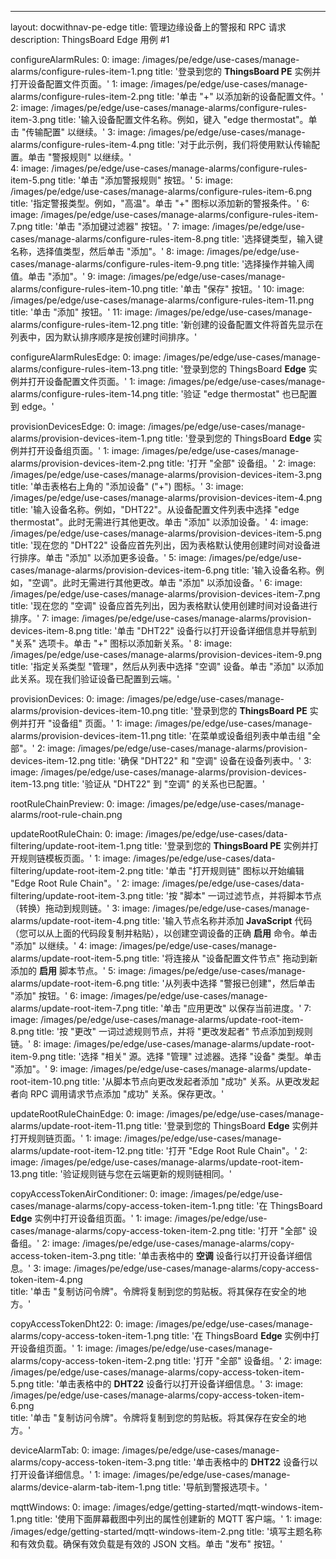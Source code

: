 ---
layout: docwithnav-pe-edge
title: 管理边缘设备上的警报和 RPC 请求
description: ThingsBoard Edge 用例 #1

configureAlarmRules:
    0:
        image: /images/pe/edge/use-cases/manage-alarms/configure-rules-item-1.png
        title: '登录到您的 <b>ThingsBoard PE</b> 实例并打开设备配置文件页面。'
    1:
        image: /images/pe/edge/use-cases/manage-alarms/configure-rules-item-2.png
        title: '单击 "+" 以添加新的设备配置文件。'
    2:
        image: /images/pe/edge/use-cases/manage-alarms/configure-rules-item-3.png
        title: '输入设备配置文件名称。例如，键入 "edge thermostat"。单击 "传输配置" 以继续。'
    3:
        image: /images/pe/edge/use-cases/manage-alarms/configure-rules-item-4.png
        title: '对于此示例，我们将使用默认传输配置。单击 "警报规则" 以继续。'        
    4:
        image: /images/pe/edge/use-cases/manage-alarms/configure-rules-item-5.png
        title: '单击 "添加警报规则" 按钮。'
    5:
        image: /images/pe/edge/use-cases/manage-alarms/configure-rules-item-6.png
        title: '指定警报类型。例如，"高温"。单击 "+" 图标以添加新的警报条件。'
    6:
        image: /images/pe/edge/use-cases/manage-alarms/configure-rules-item-7.png
        title: '单击 "添加键过滤器" 按钮。'
    7:
        image: /images/pe/edge/use-cases/manage-alarms/configure-rules-item-8.png
        title: '选择键类型，输入键名称，选择值类型，然后单击 "添加"。'
    8:
        image: /images/pe/edge/use-cases/manage-alarms/configure-rules-item-9.png
        title: '选择操作并输入阈值。单击 "添加"。'
    9:
        image: /images/pe/edge/use-cases/manage-alarms/configure-rules-item-10.png
        title: '单击 "保存" 按钮。'
    10:
        image: /images/pe/edge/use-cases/manage-alarms/configure-rules-item-11.png
        title: '单击 "添加" 按钮。'
    11:
        image: /images/pe/edge/use-cases/manage-alarms/configure-rules-item-12.png
        title: '新创建的设备配置文件将首先显示在列表中，因为默认排序顺序是按创建时间排序。'

configureAlarmRulesEdge:
    0:
        image: /images/pe/edge/use-cases/manage-alarms/configure-rules-item-13.png
        title: '登录到您的 ThingsBoard <b>Edge</b> 实例并打开设备配置文件页面。'
    1:
        image: /images/pe/edge/use-cases/manage-alarms/configure-rules-item-14.png
        title: '验证 "edge thermostat" 也已配置到 edge。'

provisionDevicesEdge:
    0:
        image: /images/pe/edge/use-cases/manage-alarms/provision-devices-item-1.png
        title: '登录到您的 ThingsBoard <b>Edge</b> 实例并打开设备组页面。'
    1:
        image: /images/pe/edge/use-cases/manage-alarms/provision-devices-item-2.png
        title: '打开 "全部" 设备组。'
    2:
        image: /images/pe/edge/use-cases/manage-alarms/provision-devices-item-3.png
        title: '单击表格右上角的 "添加设备" ("+") 图标。'
    3:
        image: /images/pe/edge/use-cases/manage-alarms/provision-devices-item-4.png
        title: '输入设备名称。例如，"DHT22"。从设备配置文件列表中选择 "edge thermostat"。此时无需进行其他更改。单击 "添加" 以添加设备。'
    4:
        image: /images/pe/edge/use-cases/manage-alarms/provision-devices-item-5.png
        title: '现在您的 "DHT22" 设备应首先列出，因为表格默认使用创建时间对设备进行排序。单击 "添加" 以添加更多设备。'
    5:
        image: /images/pe/edge/use-cases/manage-alarms/provision-devices-item-6.png
        title: '输入设备名称。例如，"空调"。此时无需进行其他更改。单击 "添加" 以添加设备。'
    6:
        image: /images/pe/edge/use-cases/manage-alarms/provision-devices-item-7.png
        title: '现在您的 "空调" 设备应首先列出，因为表格默认使用创建时间对设备进行排序。'
    7:
        image: /images/pe/edge/use-cases/manage-alarms/provision-devices-item-8.png
        title: '单击 "DHT22" 设备行以打开设备详细信息并导航到 "关系" 选项卡。单击 "+" 图标以添加新关系。'
    8:
        image: /images/pe/edge/use-cases/manage-alarms/provision-devices-item-9.png
        title: '指定关系类型 "管理"，然后从列表中选择 "空调" 设备。单击 "添加" 以添加此关系。现在我们验证设备已配置到云端。'

provisionDevices:
    0:
        image: /images/pe/edge/use-cases/manage-alarms/provision-devices-item-10.png
        title: '登录到您的 <b>ThingsBoard PE</b> 实例并打开 "设备组" 页面。'
    1:
        image: /images/pe/edge/use-cases/manage-alarms/provision-devices-item-11.png
        title: '在菜单或设备组列表中单击组 "全部"。'
    2:
        image: /images/pe/edge/use-cases/manage-alarms/provision-devices-item-12.png
        title: '确保 "DHT22" 和 "空调" 设备在设备列表中。'
    3:
        image: /images/pe/edge/use-cases/manage-alarms/provision-devices-item-13.png
        title: '验证从 "DHT22" 到 "空调" 的关系也已配置。'

rootRuleChainPreview:
    0:
        image: /images/pe/edge/use-cases/manage-alarms/root-rule-chain.png

updateRootRuleChain:
    0:
        image: /images/pe/edge/use-cases/data-filtering/update-root-item-1.png
        title: '登录到您的 <b>ThingsBoard PE</b> 实例并打开规则链模板页面。'
    1:
        image: /images/pe/edge/use-cases/data-filtering/update-root-item-2.png
        title: '单击 "打开规则链" 图标以开始编辑 "Edge Root Rule Chain"。'
    2:
        image: /images/pe/edge/use-cases/data-filtering/update-root-item-3.png
        title: '按 "脚本" 一词过滤节点，并将脚本节点（转换）拖动到规则链。'
    3:
        image: /images/pe/edge/use-cases/manage-alarms/update-root-item-4.png
        title: '输入节点名称并添加 <b>JavaScript</b> 代码（您可以从上面的代码段复制并粘贴），以创建空调设备的正确 <b>启用</b> 命令。单击 "添加" 以继续。'
    4:
        image: /images/pe/edge/use-cases/manage-alarms/update-root-item-5.png
        title: '将连接从 "设备配置文件节点" 拖动到新添加的 <b>启用</b> 脚本节点。'
    5:
        image: /images/pe/edge/use-cases/manage-alarms/update-root-item-6.png
        title: '从列表中选择 "警报已创建"，然后单击 "添加" 按钮。'
    6:
        image: /images/pe/edge/use-cases/manage-alarms/update-root-item-7.png
        title: '单击 "应用更改" 以保存当前进度。'
    7:
        image: /images/pe/edge/use-cases/manage-alarms/update-root-item-8.png
        title: '按 "更改" 一词过滤规则节点，并将 "更改发起者" 节点添加到规则链。'
    8:
        image: /images/pe/edge/use-cases/manage-alarms/update-root-item-9.png
        title: '选择 "相关" 源。选择 "管理" 过滤器。选择 "设备" 类型。单击 "添加"。'
    9:
        image: /images/pe/edge/use-cases/manage-alarms/update-root-item-10.png
        title: '从脚本节点向更改发起者添加 "成功" 关系。从更改发起者向 RPC 调用请求节点添加 "成功" 关系。保存更改。'

updateRootRuleChainEdge:
    0:
        image: /images/pe/edge/use-cases/manage-alarms/update-root-item-11.png
        title: '登录到您的 ThingsBoard <b>Edge</b> 实例并打开规则链页面。'
    1:
        image: /images/pe/edge/use-cases/manage-alarms/update-root-item-12.png
        title: '打开 "Edge Root Rule Chain"。'
    2:
        image: /images/pe/edge/use-cases/manage-alarms/update-root-item-13.png
        title: '验证规则链与您在云端更新的规则链相同。'

copyAccessTokenAirConditioner:
    0:
        image: /images/pe/edge/use-cases/manage-alarms/copy-access-token-item-1.png
        title: '在 ThingsBoard <b>Edge</b> 实例中打开设备组页面。'
    1:
        image: /images/pe/edge/use-cases/manage-alarms/copy-access-token-item-2.png
        title: '打开 "全部" 设备组。'
    2:
        image: /images/pe/edge/use-cases/manage-alarms/copy-access-token-item-3.png
        title: '单击表格中的 <b>空调</b> 设备行以打开设备详细信息。'
    3:
        image: /images/pe/edge/use-cases/manage-alarms/copy-access-token-item-4.png  
        title: '单击 "复制访问令牌"。令牌将复制到您的剪贴板。将其保存在安全的地方。'

copyAccessTokenDht22:
    0:
        image: /images/pe/edge/use-cases/manage-alarms/copy-access-token-item-1.png
        title: '在 ThingsBoard <b>Edge</b> 实例中打开设备组页面。'
    1:
        image: /images/pe/edge/use-cases/manage-alarms/copy-access-token-item-2.png
        title: '打开 "全部" 设备组。'
    2:
        image: /images/pe/edge/use-cases/manage-alarms/copy-access-token-item-5.png
        title: '单击表格中的 <b>DHT22</b> 设备行以打开设备详细信息。'
    3:
        image: /images/pe/edge/use-cases/manage-alarms/copy-access-token-item-6.png  
        title: '单击 "复制访问令牌"。令牌将复制到您的剪贴板。将其保存在安全的地方。'

deviceAlarmTab:
    0:
        image: /images/pe/edge/use-cases/manage-alarms/copy-access-token-item-3.png
        title: '单击表格中的 <b>DHT22</b> 设备行以打开设备详细信息。'
    1:
        image: /images/pe/edge/use-cases/manage-alarms/device-alarm-tab-item-1.png
        title: '导航到警报选项卡。'

mqttWindows:
    0:
        image: /images/edge/getting-started/mqtt-windows-item-1.png
        title: '使用下面屏幕截图中列出的属性创建新的 MQTT 客户端。'
    1:
        image: /images/edge/getting-started/mqtt-windows-item-2.png
        title: '填写主题名称和有效负载。确保有效负载是有效的 JSON 文档。单击 "发布" 按钮。'